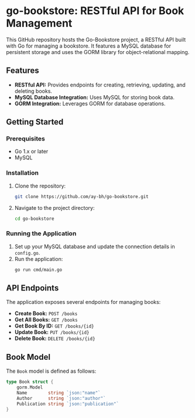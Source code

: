 # go-bookstore: RESTful API for Book Management

This GitHub repository hosts the Go-Bookstore project, a RESTful API built with Go for managing a bookstore. It features a MySQL database for persistent storage and uses the GORM library for object-relational mapping.

## Features

- **RESTful API:** Provides endpoints for creating, retrieving, updating, and deleting books.
- **MySQL Database Integration:** Uses MySQL for storing book data.
- **GORM Integration:** Leverages GORM for database operations.

## Getting Started

### Prerequisites

- Go 1.x or later
- MySQL

### Installation

1. Clone the repository:
   ```bash
   git clone https://github.com/ay-bh/go-bookstore.git
   ```
2. Navigate to the project directory:
   ```bash
   cd go-bookstore
   ```

### Running the Application

1. Set up your MySQL database and update the connection details in `config.go`.
2. Run the application:
   ```bash
   go run cmd/main.go
   ```

## API Endpoints

The application exposes several endpoints for managing books:

- **Create Book:** `POST /books`
- **Get All Books:** `GET /books`
- **Get Book By ID:** `GET /books/{id}`
- **Update Book:** `PUT /books/{id}`
- **Delete Book:** `DELETE /books/{id}`

## Book Model

The `Book` model is defined as follows:

```go
type Book struct {
    gorm.Model
    Name        string `json:"name"`
    Author      string `json:"author"`
    Publication string `json:"publication"`
}
```
